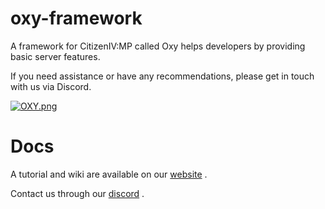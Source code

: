 # oxy-framework
A framework for CitizenIV:MP called Oxy helps developers by providing basic server features.

If you need assistance or have any recommendations, please get in touch with us via Discord.

[![OXY.png](https://i.postimg.cc/85JBfbRV/OXY.png)](https://postimg.cc/G8RsZGgM)

# Docs

A tutorial and wiki are available on our [website](https://oxygen8.godaddysites.com) .

Contact us through our [discord](https://discord.gg/YmrC26a9nv) .
